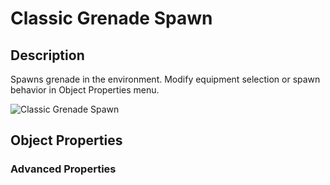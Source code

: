 # Classic Grenade Spawn

## Description

Spawns grenade in the environment. Modify equipment selection or spawn behavior in Object Properties menu.

![Classic Grenade Spawn](../../../.gitbook/assets/images/objects/gameplay/equipment/classic-grenade-spawn.png)

## Object Properties

### Advanced Properties
